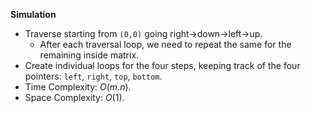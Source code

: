 **Simulation**
- Traverse starting from `(0,0)` going right->down->left->up. 
  - After each traversal loop, we need to repeat the same for the remaining inside matrix. 
- Create individual loops for the four steps, keeping track of the four pointers: `left`, `right`, `top`, `bottom`. 
- Time Complexity: $O(m.n)$. 
- Space Complexity: $O(1)$. 